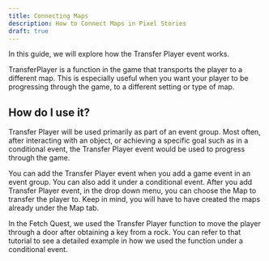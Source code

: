 ```yaml
---
title: Connecting Maps
description: How to Connect Maps in Pixel Stories
draft: true
---
```



In this guide, we will explore how the Transfer Player event works.

TransferPlayer is a function in the game that transports the player to a different map. This is especially useful when you want your player to be progressing through the game, to a different setting or type of map.

## How do I use it?

Transfer Player will be used primarily as part of an event group. Most often, after interacting with an object, or achieving a specific goal such as in a conditional event, the Transfer Player event would be used to progress through the game.

You can add the Transfer Player event when you add a game event in an event group. You can also add it under a conditional event. After you add Transfer Player event, in the drop down menu, you can choose the Map to transfer the player to. Keep in mind, you will have to have created the maps already under the Map tab. 

In the Fetch Quest, we used the Transfer Player function to move the player through a door after obtaining a key from a rock. You can refer to that tutorial to see a detailed example in how we used the function under a conditional event.